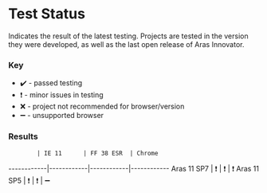 # Test Status

Indicates the result of the latest testing. Projects are tested in the version they were developed, as well as the last open release of Aras Innovator.

### Key
  * :heavy_check_mark: - passed testing
  * :heavy_exclamation_mark: - minor issues in testing
  * :x: - project not recommended for browser/version
  * :heavy_minus_sign: - unsupported browser

### Results

            | IE 11      | FF 38 ESR  | Chrome     
------------|------------|------------|------------
Aras 11 SP7 | :heavy_exclamation_mark: | :heavy_exclamation_mark: | :heavy_exclamation_mark:
Aras 11 SP5 | :heavy_exclamation_mark: | :heavy_exclamation_mark: | :heavy_minus_sign:
